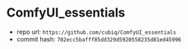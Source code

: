 # ComfyUI_essentials
- repo url: `https://github.com/cubiq/ComfyUI_essentials`
- commit hash: `702ecc5bafff85dd329d5920558235d81ed45996`